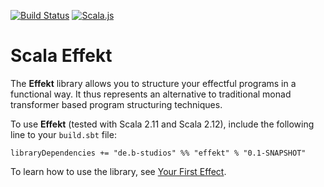 [![Build Status](https://travis-ci.org/b-studios/scala-effekt.svg?branch=master)](https://travis-ci.org/b-studios/scala-effekt)
[![Scala.js](http://scala-js.org/assets/badges/scalajs-0.6.15.svg)](http://scala-js.org)

# Scala Effekt
The **Effekt** library allows you to structure your effectful programs
in a functional way. It thus represents an alternative to traditional
monad transformer based program structuring techniques.

To use **Effekt** (tested with Scala 2.11 and Scala 2.12), include the
following line to your `build.sbt` file:

```
libraryDependencies += "de.b-studios" %% "effekt" % "0.1-SNAPSHOT"
```

To learn how to use the library, see [Your First Effect](http://b-studios.de/scala-effekt/guides/getting-started.html).
